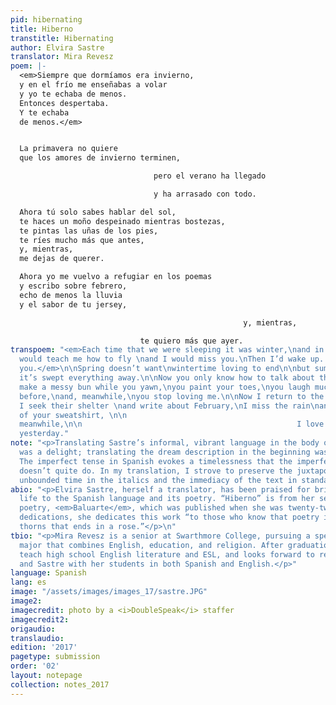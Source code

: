 ```yaml
---
pid: hibernating
title: Hiberno
transtitle: Hibernating
author: Elvira Sastre
translator: Mira Revesz
poem: |-
  <em>Siempre que dormíamos era invierno,
  y en el frío me enseñabas a volar
  y yo te echaba de menos.
  Entonces despertaba.
  Y te echaba
  de menos.</em>


  La primavera no quiere
  que los amores de invierno terminen,

                                pero el verano ha llegado

                                y ha arrasado con todo.

  Ahora tú solo sabes hablar del sol,
  te haces un moño despeinado mientras bostezas,
  te pintas las uñas de los pies,
  te ríes mucho más que antes,
  y, mientras,
  me dejas de querer.

  Ahora yo me vuelvo a refugiar en los poemas
  y escribo sobre febrero,
  echo de menos la lluvia
  y el sabor de tu jersey,

                                                    y, mientras,

                             te quiero más que ayer.
transpoem: "<em>Each time that we were sleeping it was winter,\nand in the cold you
  would teach me how to fly \nand I would miss you.\nThen I’d wake up. \nand keep\nmissing
  you.</em>\n\nSpring doesn’t want\nwintertime loving to end\n\nbut summer has arrived\n\nand
  it’s swept everything away.\n\nNow you only know how to talk about the sun,\nyou
  make a messy bun while you yawn,\nyou paint your toes,\nyou laugh much more than
  before,\nand, meanwhile,\nyou stop loving me.\n\nNow I return to the refuge of poems.
  I seek their shelter \nand write about February,\nI miss the rain\nand the taste
  of your sweatshirt, \n\n                                                                and,
  meanwhile,\n\n                                                I love you more than
  yesterday."
note: "<p>Translating Sastre’s informal, vibrant language in the body of the poem
  was a delight; translating the dream description in the beginning was more difficult.
  The imperfect tense in Spanish evokes a timelessness that the imperfect in English
  doesn’t quite do. In my translation, I strove to preserve the juxtaposition of the
  unbounded time in the italics and the immediacy of the text in standard type.</p>"
abio: "<p>Elvira Sastre, herself a translator, has been praised for bringing renewed
  life to the Spanish language and its poetry. “Hiberno” is from her second book of
  poetry, <em>Baluarte</em>, which was published when she was twenty-two. Among other
  dedications, she dedicates this work “to those who know that poetry is a path of
  thorns that ends in a rose.”</p>\n"
tbio: "<p>Mira Revesz is a senior at Swarthmore College, pursuing a special honors
  major that combines English, education, and religion. After graduation, she will
  teach high school English literature and ESL, and looks forward to reading Lorca
  and Sastre with her students in both Spanish and English.</p>"
language: Spanish
lang: es
image: "/assets/images/images_17/sastre.JPG"
image2:
imagecredit: photo by a <i>DoubleSpeak</i> staffer
imagecredit2:
origaudio:
translaudio:
edition: '2017'
pagetype: submission
order: '02'
layout: notepage
collection: notes_2017
---
```

